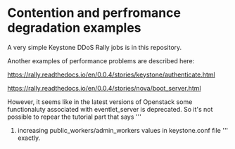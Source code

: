 # Contention and perfromance degradation examples

A very simple Keystone DDoS Rally jobs is in this repository. 

Another examples of performance problems are described here:

https://rally.readthedocs.io/en/0.0.4/stories/keystone/authenticate.html

https://rally.readthedocs.io/en/0.0.4/stories/nova/boot_server.html

However, it seems like in the latest versions of Openstack 
some functionaluty associated with eventlet_server is deprecated. So it's not possible to repear the tutorial part that says
'''
1. increasing public_workers/admin_workers values in keystone.conf file
'''
exactly.

